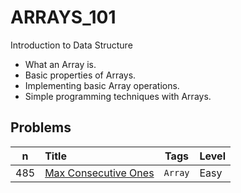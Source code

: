 # **ARRAYS_101**

Introduction to Data Structure

- What an Array is.
- Basic properties of Arrays.
- Implementing basic Array operations.
- Simple programming techniques with Arrays.

## **Problems**

n| Title | Tags | Level
---|:---|---|:---
485| [Max Consecutive Ones](problems.md) | ``Array`` | Easy
